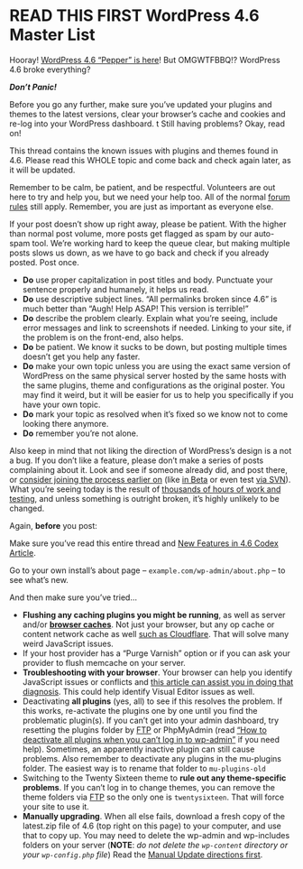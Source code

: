 # READ THIS FIRST WordPress 4.6 Master List

Hooray! [WordPress 4.6 “Pepper” is here](https://wordpress.org/news/2016/08/pepper/)! But OMGWTFBBQ!? WordPress 4.6 broke everything?

_**Don’t Panic!**_

Before you go any further, make sure you’ve updated your plugins and themes to the latest versions, clear your browser’s cache and cookies and re-log into your WordPress dashboard.
t
Still having problems? Okay, read on!

This thread contains the known issues with plugins and themes found in 4.6. Please read this WHOLE topic and come back and check again later, as it will be updated.

Remember to be calm, be patient, and be respectful. Volunteers are out here to try and help you, but we need your help too. All of the normal [forum rules](https://codex.wordpress.org/Forum_Welcome) still apply. Remember, you are just as important as everyone else.

If your post doesn’t show up right away, please be patient. With the higher than normal post volume, more posts get flagged as spam by our auto-spam tool. We’re working hard to keep the queue clear, but making multiple posts slows us down, as we have to go back and check if you already posted. Post once.

- **Do** use proper capitalization in post titles and body. Punctuate your sentence properly and humanely, it helps us read.
- **Do** use descriptive subject lines. “All permalinks broken since 4.6” is much better than “Augh! Help ASAP! This version is terrible!”
- **Do** describe the problem clearly. Explain what you’re seeing, include error messages and link to screenshots if needed. Linking to your site, if the problem is on the front-end, also helps.
- **Do** be patient. We know it sucks to be down, but posting multiple times doesn’t get you help any faster.
- **Do** make your own topic unless you are using the exact same version of WordPress on the same physical server hosted by the same hosts with the same plugins, theme and configurations as the original poster. You may find it weird, but it will be easier for us to help you specifically if you have your own topic.
- **Do** mark your topic as resolved when it’s fixed so we know not to come looking there anymore.
- **Do** remember you’re not alone.

Also keep in mind that not liking the direction of WordPress’s design is a not a bug. If you don’t like a feature, please don’t make a series of posts complaining about it. Look and see if someone already did, and post there, or [consider joining the process earlier on](https://make.wordpress.org/core/) (like [in Beta](https://make.wordpress.org/core/handbook/testing/beta/) or even test [via SVN](https://make.wordpress.org/core/handbook/contribute/svn/)). What you’re seeing today is the result of [thousands of hours of work and testing](https://make.wordpress.org/core/version-4-6-project-schedule/), and unless something is outright broken, it’s highly unlikely to be changed.

Again, **before** you post:

Make sure you’ve read this entire thread and [New Features in 4.6 Codex Article](https://codex.wordpress.org/Version_4.6).

Go to your own install’s about page – `example.com/wp-admin/about.php` – to see what’s new.

And then make sure you’ve tried…

- **Flushing any caching plugins you might be running**, as well as server and/or **[browser caches](http://www.refreshyourcache.com/)**. Not just your browser, but any op cache or content network cache as well [such as Cloudflare](https://support.cloudflare.com/hc/en-us/articles/200169246-How-do-I-purge-my-cache-). That will solve many weird JavaScript issues.
- If your host provider has a “Purge Varnish” option or if you can ask your provider to flush memcache on your server.
- **Troubleshooting with your browser**. Your browser can help you identify JavaScript issues or conflicts and [this article can assist you in doing that diagnosis](https://codex.wordpress.org/Using_Your_Browser_to_Diagnose_JavaScript_Errors). This could help identify Visual Editor issues as well.
- Deactivating **all plugins** (yes, all) to see if this resolves the problem. If this works, re-activate the plugins one by one until you find the problematic plugin(s). If you can’t get into your admin dashboard, try resetting the plugins folder by [FTP](https://codex.wordpress.org/FTP_Clients) or PhpMyAdmin (read [“How to deactivate all plugins when you can’t log in to wp-admin”](https://codex.wordpress.org/FAQ_Troubleshooting#How_to_deactivate_all_plugins_when_not_able_to_access_the_administrative_menus.3F) if you need help). Sometimes, an apparently inactive plugin can still cause problems. Also remember to deactivate any plugins in the mu-plugins folder. The easiest way is to rename that folder to `mu-plugins-old`
- Switching to the Twenty Sixteen theme to **rule out any theme-specific problems**. If you can’t log in to change themes, you can remove the theme folders via [FTP](https://codex.wordpress.org/FTP_Clients) so the only one is `twentysixteen`. That will force your site to use it.
- **Manually upgrading**. When all else fails, download a fresh copy of the latest.zip file of 4.6 (top right on this page) to your computer, and use that to copy up. You may need to delete the wp-admin and wp-includes folders on your server (**NOTE**: _do not delete the `wp-content` directory or your `wp-config.php` file_) Read the [Manual Update directions first](https://codex.wordpress.org/Updating_WordPress#Manual_Update).